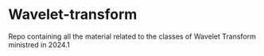 # Wavelet-transform
Repo containing all the material related to the classes of Wavelet Transform ministred in 2024.1

